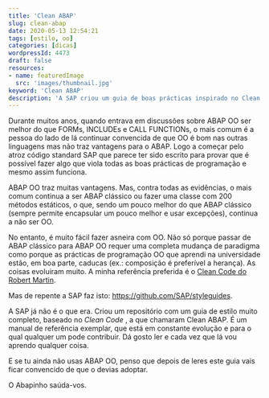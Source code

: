 ```yaml
---
title: 'Clean ABAP'
slug: clean-abap
date: 2020-05-13 12:54:21
tags: [estilo, oo]
categories: [dicas]
wordpressId: 4473
draft: false
resources:
- name: featuredImage
  src: 'images/thumbnail.jpg'
keyword: 'Clean ABAP'
description: 'A SAP criou um guia de boas prácticas inspirado no Clean Code do Robert Martin onde explica exaustivamente qual a melhor forma de programar em ABAP OO. '
---
```

Durante muitos anos, quando entrava em discussões sobre ABAP OO ser melhor do que FORMs, INCLUDEs e CALL FUNCTIONs, o mais comum é a pessoa do lado de lá continuar convencida de que OO é bom nas outras linguagens mas não traz vantagens para o ABAP. Logo a começar pelo atroz código standard SAP que parece ter sido escrito para provar que é possível fazer algo que viola todas as boas prácticas de programação e mesmo assim funciona.

<!--more-->

ABAP OO traz muitas vantagens. Mas, contra todas as evidências, o mais comum continua a ser ABAP clássico ou fazer uma classe com 200 métodos estáticos, o que, sendo um pouco melhor do que ABAP clássico (sempre permite encapsular um pouco melhor e usar excepções), continua a não ser OO.

No entanto, é muito fácil fazer asneira com OO. Não só porque passar de ABAP clássico para ABAP OO requer uma completa mudança de paradigma como porque as prácticas de programação OO que aprendi na universidade estão, em boa parte, caducas (ex.: composição é preferível a herança). As coisas evoluiram muito. A minha referência preferida é o [Clean Code do Robert Martin][1].

Mas de repente a SAP faz isto: <https://github.com/SAP/styleguides>.

A SAP já não é o que era. Criou um repositório com um guia de estilo muito completo, baseado no _Clean Code_ , a que chamaram Clean ABAP. É um manual de referência exemplar, que está em constante evolução e para o qual qualquer um pode contribuir. Dá gosto ler e cada vez que lá vou aprendo qualquer coisa.

E se tu ainda não usas ABAP OO, penso que depois de leres este guia vais ficar convencido de que o devias adoptar.

O Abapinho saúda-vos.

   [1]: http://cleancoder.com/products

